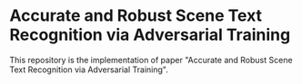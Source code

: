 # Accurate and Robust Scene Text Recognition via Adversarial Training
This repository is the implementation of paper "Accurate and Robust Scene Text Recognition via Adversarial Training".
